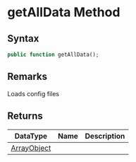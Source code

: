 # getAllData Method
## Syntax

```php
public function getAllData();
```

## Remarks

Loads config files

## Returns

| DataType | Name | Description |
| --- | --- | --- |
| [ArrayObject](../../../../StdLib/classes/ArrayObject.md) | | |
